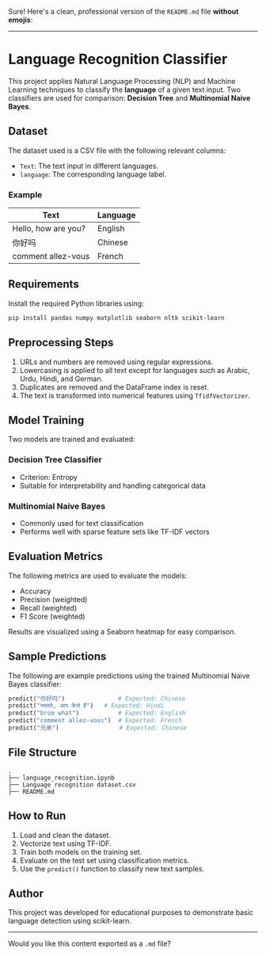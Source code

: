 Sure! Here's a clean, professional version of the `README.md` file **without emojis**:

---

# Language Recognition Classifier

This project applies Natural Language Processing (NLP) and Machine Learning techniques to classify the **language** of a given text input. Two classifiers are used for comparison: **Decision Tree** and **Multinomial Naive Bayes**.

## Dataset

The dataset used is a CSV file with the following relevant columns:

* `Text`: The text input in different languages.
* `language`: The corresponding language label.

### Example

| Text                | Language |
| ------------------- | -------- |
| Hello, how are you? | English  |
| 你好吗                 | Chinese  |
| comment allez-vous  | French   |

## Requirements

Install the required Python libraries using:

```bash
pip install pandas numpy matplotlib seaborn nltk scikit-learn
```

## Preprocessing Steps

1. URLs and numbers are removed using regular expressions.
2. Lowercasing is applied to all text except for languages such as Arabic, Urdu, Hindi, and German.
3. Duplicates are removed and the DataFrame index is reset.
4. The text is transformed into numerical features using `TfidfVectorizer`.

## Model Training

Two models are trained and evaluated:

### Decision Tree Classifier

* Criterion: Entropy
* Suitable for interpretability and handling categorical data

### Multinomial Naive Bayes

* Commonly used for text classification
* Performs well with sparse feature sets like TF-IDF vectors

## Evaluation Metrics

The following metrics are used to evaluate the models:

* Accuracy
* Precision (weighted)
* Recall (weighted)
* F1 Score (weighted)

Results are visualized using a Seaborn heatmap for easy comparison.

## Sample Predictions

The following are example predictions using the trained Multinomial Naive Bayes classifier:

```python
predict("你好吗")               # Expected: Chinese
predict("नमस्ते, आप कैसे हैं")   # Expected: Hindi
predict("broo what")           # Expected: English
predict("comment allez-vous")  # Expected: French
predict("兄弟")                 # Expected: Chinese
```

## File Structure

```
.
├── language_recognition.ipynb
├── Language recognition dataset.csv
├── README.md
```

## How to Run

1. Load and clean the dataset.
2. Vectorize text using TF-IDF.
3. Train both models on the training set.
4. Evaluate on the test set using classification metrics.
5. Use the `predict()` function to classify new text samples.

## Author

This project was developed for educational purposes to demonstrate basic language detection using scikit-learn.

---

Would you like this content exported as a `.md` file?
